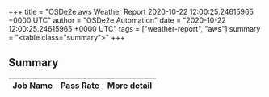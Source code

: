 +++
title = "OSDe2e aws Weather Report 2020-10-22 12:00:25.24615965 +0000 UTC"
author = "OSDe2e Automation"
date = "2020-10-22 12:00:25.24615965 +0000 UTC"
tags = ["weather-report", "aws"]
summary = "<table class=\"summary\"></table>"
+++
## Summary

| Job Name | Pass Rate | More detail |
|----------|-----------|-------------|



